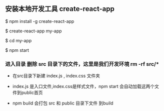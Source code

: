 ## 安装本地开发工具 create-react-app

$ npm install -g create-react-app

$ create-react-app my-app

$ cd my-app

$ npm start

### 进入目录 删除 src 目录下的文件，这里是我们开发环境 rm -rf src/*

 - 在src目录下新建 index.js , index.css 文件夹
 
 - index.js 是入口文件,index.css是样式文件，npm start 会自动加载这两个文件到public首页

 - npm build 会打包 src 和 public 目录下文件 到build
 